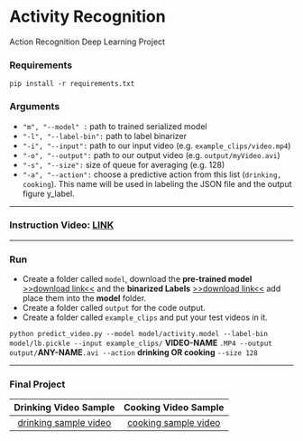 # Activity Recognition
Action Recognition Deep Learning Project

### Requirements

`pip install -r requirements.txt`

### Arguments

- `"m", "--model" :` path to trained serialized model
- `"-l", "--label-bin":` path to  label binarizer
- `"-i", "--input":` path to our input video (e.g. `example_clips/video.mp4`)
- `"-o", "--output":` path to our output video (e.g. `output/myVideo.avi`)
- `"-s", "--size":` size of queue for averaging (e.g. 128)
- `"-a", "--action":` choose a predictive action from this list (`drinking, cooking`). This name will be used in labeling the JSON file and the output figure y_label.
***

### Instruction Video: [LINK](https://youtu.be/Dvp9Gt67u_0)

***

### Run

- Create a folder called `model`, download the **pre-trained model** [>>download link<<](https://drive.google.com/file/d/1V68ezH27WmSU0uAoITzemTNqE8tvM0h8/view?usp=sharing) and the **binarized Labels** [>>download link<<](https://drive.google.com/file/d/1VCa4NoTFjHTefBIzsx5RYOCVVHrBz2JM/view?usp=sharing) add place them into the **model** folder.
- Create a folder called `output` for the code output.
- Create a folder called `example_clips` and put your test videos in it.

`python predict_video.py --model model/activity.model --label-bin model/lb.pickle --input example_clips/` **VIDEO-NAME** `.MP4 --output output/`**ANY-NAME**`.avi --action` **drinking OR cooking** `--size 128`

***
<!---
### Previous Projects

- #### Report: 1. [drinking](https://drive.google.com/file/d/1YqWGvZUGXuv7tw1MbpSnm9rByBTuu8Ob/view?usp=sharing) 2. [cooking](https://drive.google.com/file/d/1vGiTdP4TwbFTYxhbpMdxjYWJG0ZPDahq/view?usp=sharing)

|Drinking Video Samples                |Cooking Video Samples                |
|:------------------------------------:|:-----------------------------------:|
|[drink1](https://youtu.be/epeNAmsSaT8)|[cook1](https://youtu.be/fcBFr5MDm-Y)|
|[drink2](https://youtu.be/Me9ukITLTfk)|[cook2](https://youtu.be/oiKxjYLTDHA)|
|[drink3](https://youtu.be/E8W2hXuCivw)|[cook3](https://youtu.be/0Cac3yVfR7E)|
|[drink4](https://youtu.be/JCjt7vHeY_U)|[cook4](https://youtu.be/jElkBPTWpSU)|
|[drink5](https://youtu.be/LGWF0j00oMI)|[cook5](https://youtu.be/2DGt6KwJVSQ)|

***


- #### Report: [drinking-cooking](https://drive.google.com/file/d/1IEA0TS9BO23_ImJfQxWgsdUvnWLZsXSJ/view?usp=sharing)

|Drinking Video Samples                |Cooking Video Samples                |
|:------------------------------------:|:-----------------------------------:|
|[drinking sample videos folder](https://drive.google.com/drive/folders/1Ia1E0FSuP2wjPI6v4mkWy1F-L9kGGTGL?usp=sharing)|[cooking sample videos folder](https://drive.google.com/drive/folders/1HUQXfsD-nGB3kqrDES26gJfrShpygTfn?usp=sharing)|

If you want to check the labeled videos (saved after running the prediction), I have put the link here:

|Labeled Drinking Video Samples        |Labeled Cooking Video Samples        |
|:------------------------------------:|:-----------------------------------:|
|[drinking labeled videos folder](https://drive.google.com/drive/folders/1jdfmDKWDQyEzrk9WoRg5HnojnJgxibMy?usp=sharing)|[cooking labeled videos folder](https://drive.google.com/drive/folders/11xIB3F6CTnzxgs_yk8IiTPVukiS2nzQN?usp=sharing)|

***
-->
### Final Project


|Drinking Video Sample                 |Cooking Video Sample                 |
|:------------------------------------:|:-----------------------------------:|
|[drinking sample video](https://drive.google.com/file/d/1NPF8moT1vHqpVVUDzWF9w4tPk8pa6xOg/view?usp=sharing)|[cooking sample video](https://drive.google.com/file/d/1gdkGiOgwjlw4SL0z_nYG2kZo8CZcONyI/view?usp=sharing)|
<!--
If you want to check the labeled videos (saved after running the prediction), I have put the link here:

|Labeled Drinking Video Samples        |Labeled Cooking Video Samples        |
|:------------------------------------:|:-----------------------------------:|
|[drinking labeled videos folder](https://drive.google.com/drive/folders/1X9EyKr7c5asKmPLM-SbXKEfGpD3Qwbt3?usp=sharing)|[cooking labeled videos folder](https://drive.google.com/drive/folders/1LnQMSKGpw0MqJDFMml6gS4RfB5ZzgTJX?usp=sharing)|
-->

